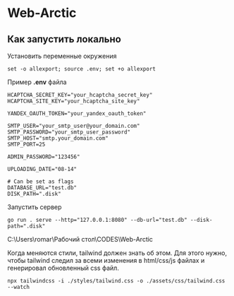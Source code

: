 # Web-Arctic

## Как запустить локально

Установить переменные окружения

```shel
set -o allexport; source .env; set +o allexport 
```

Пример **.env** файла
```shel
HCAPTCHA_SECRET_KEY="your_hcaptcha_secret_key"
HCAPTCHA_SITE_KEY="your_hcaptcha_site_key"

YANDEX_OAUTH_TOKEN="your_yandex_oauth_token"

SMTP_USER="your_smtp_user@your_domain.com"
SMTP_PASSWORD="your_smtp_user_password"
SMTP_HOST="smtp.your_domain.com"
SMTP_PORT=25

ADMIN_PASSWORD="123456"

UPLOADING_DATE="08-14"

# Can be set as flags
DATABASE_URL="test.db"
DISK_PATH=".disk"
````

Запустить сервер
```shell
go run . serve --http="127.0.0.1:8080" --db-url="test.db" --disk-path=".disk"
```

C:\Users\romar\Рабочий стол\CODES\Web-Arctic

Когда меняются стили, tailwind должен знать об этом. 
Для этого нужно, чтобы tailwind следил за всеми изменения в html/css/js файлах и генерировал обновленный css файл.
```shell
npx tailwindcss -i ./styles/tailwind.css -o ./assets/css/tailwind.css --watch
```